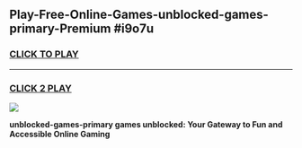 
## Play-Free-Online-Games-unblocked-games-primary-Premium #i9o7u
<h3>
<a href="https://premium.freeplayer.one?title=unblocked-games-primary&ref=8M">CLICK TO PLAY</a></h3>
<hr>

<h3>
<a href="https://premium.freeplayer.one?title=unblocked-games-primary&ref=8M">CLICK 2 PLAY</a>
  
</h3>

<a href="https://premium.freeplayer.one?title=unblocked-games-primary&ref=8M"><img src="https://clearcache.store/games.png"></a>


**unblocked-games-primary games unblocked: Your Gateway to Fun and Accessible Online Gaming**

